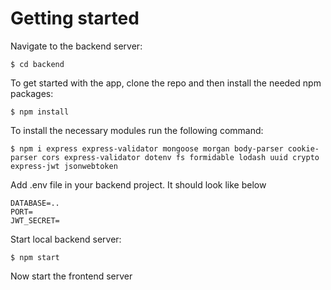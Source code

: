 # Getting started

Navigate to the backend server:

```
$ cd backend
```

To get started with the app, clone the repo and
then install the needed npm packages:

```
$ npm install
```

To install the necessary modules run the following command:

```
$ npm i express express-validator mongoose morgan body-parser cookie-parser cors express-validator dotenv fs formidable lodash uuid crypto express-jwt jsonwebtoken
```

Add .env file in your backend project. It should look like below

```
DATABASE=..
PORT=
JWT_SECRET=
```

Start local backend server:

```
$ npm start 
```

Now start the frontend server